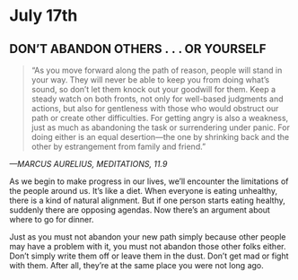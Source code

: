 # July 17th
## DON’T ABANDON OTHERS . . . OR YOURSELF

> “As you move forward along the path of reason, people will stand in your way. They will never be able to keep you from doing what’s sound, so don’t let them knock out your goodwill for them. Keep a steady watch on both fronts, not only for well-based judgments and actions, but also for gentleness with those who would obstruct our path or create other difficulties. For getting angry is also a weakness, just as much as abandoning the task or surrendering under panic. For doing either is an equal desertion—the one by shrinking back and the other by estrangement from family and friend.”

*—MARCUS AURELIUS, MEDITATIONS, 11.9*

As we begin to make progress in our lives, we’ll encounter the limitations of the people around us. It’s like a diet. When everyone is eating unhealthy, there is a kind of natural alignment. But if one person starts eating healthy, suddenly there are opposing agendas. Now there’s an argument about where to go for dinner.

Just as you must not abandon your new path simply because other people may have a problem with it, you must not abandon those other folks either. Don’t simply write them off or leave them in the dust. Don’t get mad or fight with them. After all, they’re at the same place you were not long ago.

